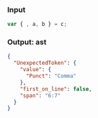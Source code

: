 ### Input
```js
var { , a, b } = c;
```

### Output: ast
```json
{
  "UnexpectedToken": {
    "value": {
      "Punct": "Comma"
    },
    "first_on_line": false,
    "span": "6:7"
  }
}
```
